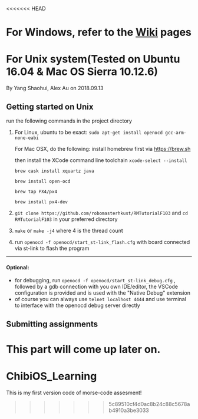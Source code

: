 <<<<<<< HEAD
# For Windows, refer to the [Wiki](https://github.com/robomasterhkust/RMTutorialF103/wiki/1_0_Setup_ChibiStudio_Windows) pages

# For Unix system(Tested on Ubuntu 16.04 & Mac OS Sierra 10.12.6)
By Yang Shaohui, Alex Au on 2018.09.13

## Getting started on Unix
run the following commands in the project directory
1.  For Linux, ubuntu to be exact:
    `sudo apt-get install openocd gcc-arm-none-eabi`

    For Mac OSX, do the following: install homebrew first via https://brew.sh

    then install the XCode command line toolchain `xcode-select --install`

    `brew cask install xquartz java`

    `brew install open-ocd`

    `brew tap PX4/px4`

    `brew install px4-dev`

2. `git clone https://github.com/robomasterhkust/RMTutorialF103` and
`cd RMTutorialF103` in your preferred directory

4. `make` or `make -j4` where 4 is the thread count

5. run `openocd -f openocd/start_st-link_flash.cfg` with board connected via st-link to flash the program
---
#### Optional:
- for debugging, run `openocd -f openocd/start_st-link_debug.cfg` , followed by a gdb connection with you own IDE/editor, the VSCode configuration is provided and is used with the "Native Debug" extension
- of course you can always use `telnet localhost 4444` and use terminal to interface with the openocd debug server directly

## Submitting assignments
This part will come up later on.
=======
# ChibiOS_Learning
This is my first version code of morse-code assesment!
>>>>>>> 5c89510cf4d0ac8b24c88c5678ab4910a3be3033
